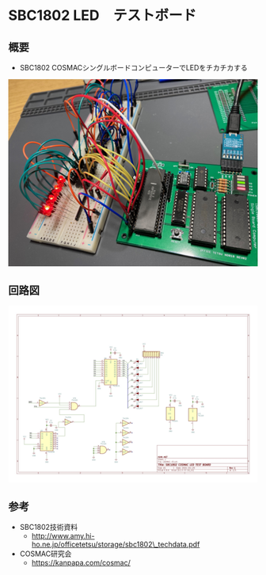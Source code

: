 # SBC1802 LED　テストボード

## 概要

* SBC1802 COSMACシングルボードコンピューターでLEDをチカチカする

![image](image/COSMAC-IO.jpg)

## 回路図

![image](image/CASMAC-IO-Schematic.jpg)

## 参考

* SBC1802技術資料
    * http://www.amy.hi-ho.ne.jp/officetetsu/storage/sbc1802\_techdata.pdf
* COSMAC研究会
    * https://kanpapa.com/cosmac/